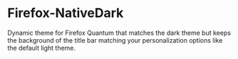 # Firefox-NativeDark
Dynamic theme for Firefox Quantum that matches the dark theme but keeps the background of the title bar matching your personalization options like the default light theme. 
